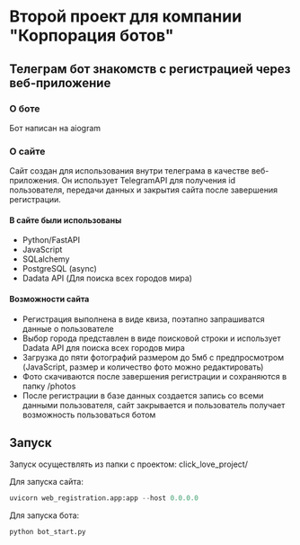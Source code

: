# Второй проект для компании "Корпорация ботов"

## Телеграм бот знакомств с регистрацией через веб-приложение

### О боте

Бот написан на aiogram

### О сайте

Сайт создан для использования внутри телеграма в качестве веб-приложения. Он использует TelegramAPI для получения id пользователя, передачи данных и закрытия сайта после завершения регистрации.

#### В сайте были использованы
- Python/FastAPI
- JavaScript
- SQLalchemy
- PostgreSQL (async)
- Dadata API (Для поиска всех городов мира)

#### Возможности сайта
- Регистрация выполнена в виде квиза, поэтапно запрашиватся данные о пользователе
- Выбор города представлен в виде поисковой строки и использует Dadata API для поиска всех городов мира
- Загрузка до пяти фотографий размером до 5мб с предпросмотром (JavaScript, размер и количество фото можно редактировать)
- Фото скачиваются после завершения регистрации и сохраняются в папку /photos
- После регистрации в базе данных создается запись со всеми данными пользователя, сайт закрывается и пользователь получает возможность пользоваться ботом

## Запуск

Запуск осуществлять из папки с проектом: click_love_project/

   Для запуска сайта:
   ```python
   uvicorn web_registration.app:app --host 0.0.0.0
   ```

   Для запуска бота:
   ```python
   python bot_start.py
   ```
